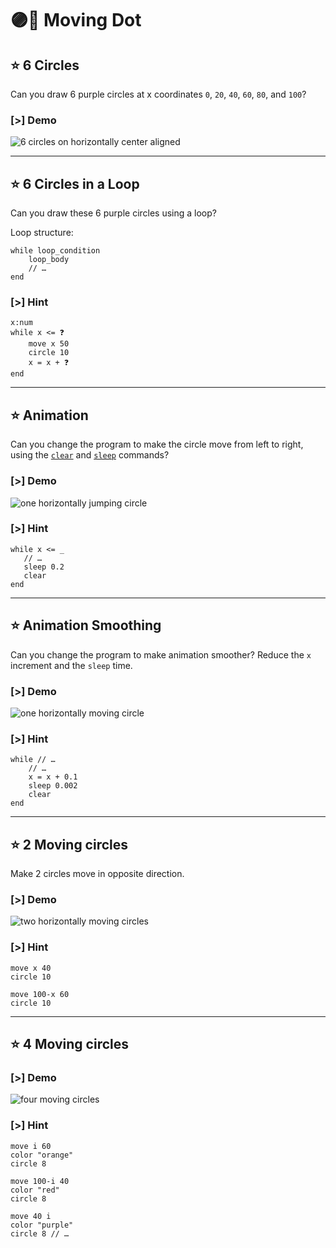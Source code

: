 <h1>🟣🚚 Moving Dot</h1>

## ⭐ 6 Circles

Can you draw 6 purple circles at x coordinates `0`, `20`, `40`, `60`, `80`, and
`100`?

### [>] Demo

![6 circles on horizontally center aligned](img/move-6circles.svg)

---

## ⭐ 6 Circles in a Loop

Can you draw these 6 purple circles using a loop?

Loop structure:

```evy
while loop_condition
    loop_body
    // …
end
```

### [>] Hint

```evy
x:num
while x <= ❓
    move x 50
    circle 10
    x = x + ❓
end
```

---

## ⭐ Animation

Can you change the program to make the circle move from left to right, using the
[`clear`] and [`sleep`] commands?

[`clear`]: /docs/builtins.html#clear
[`sleep`]: /docs/builtins.html#sleep

### [>] Demo

![one horizontally jumping circle](img/1-jumpy-circle.gif)

### [>] Hint

```evy
while x <= _
   // …
   sleep 0.2
   clear
end
```

---

## ⭐ Animation Smoothing

Can you change the program to make animation smoother?
Reduce the `x` increment and the `sleep` time.

[`clear`]: /docs/builtins.html#clear
[`sleep`]: /docs/builtins.html#sleep

### [>] Demo

![one horizontally moving circle](img/1-circle.gif)

### [>] Hint

```evy
while // …
    // …
    x = x + 0.1
    sleep 0.002
    clear
end
```

---

## ⭐ 2 Moving circles

Make 2 circles move in opposite direction.

### [>] Demo

![two horizontally moving circles](img/2-circles.gif)

### [>] Hint

```evy
move x 40
circle 10

move 100-x 60
circle 10
```

---

## ⭐ 4 Moving circles

### [>] Demo

![four moving circles](img/4-circles.gif)

### [>] Hint

```evy
move i 60
color "orange"
circle 8

move 100-i 40
color "red"
circle 8

move 40 i
color "purple"
circle 8 // …
```
